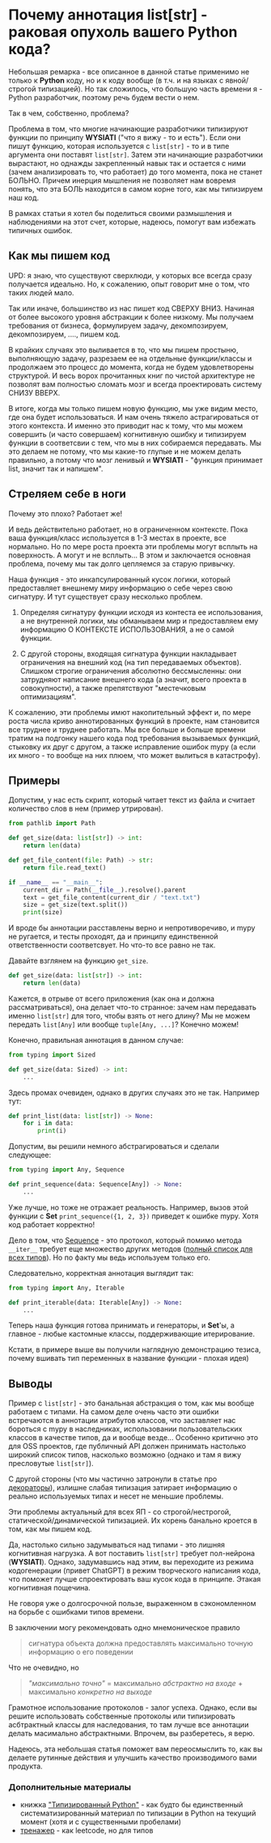 # Почему аннотация list[str] - раковая опухоль вашего Python кода?

Небольшая ремарка - все описанное в данной статье применимо не только к **Python** коду, но и к коду вообще (в т.ч. и на языках с явной/строгой типизацией). Но так сложилось, что большую часть времени я - Python разработчик, поэтому речь будем вести о нем.

Так в чем, собственно, проблема?

Проблема в том, что многие начинающие разработчики типизируют функции по принципу **WYSIATI** ("что я вижу - то и есть"). Если они пишут функцию, которая используется с `list[str]` - то и в типе аргумента они поставят `list[str]`. Затем эти начинающие разработчики вырастают, но однажды закрепленный навык так и остается с ними (зачем анализировать то, что работает) до того момента, пока не станет БОЛЬНО. Причем инерция мышления не позволяет нам вовремя понять, что эта БОЛЬ находится в самом корне того, как мы типизируем наш код.

В рамках статьи я хотел бы поделиться своими размышления и наблюдениями на этот счет, которые, надеюсь, помогут вам избежать типичных ошибок.

## Как мы пишем код

UPD: я знаю, что существуют сверхлюди, у которых все всегда сразу получается идеально. Но, к сожалению, опыт говорит мне о том, что таких людей мало.

Так или иначе, большинство из нас пишет код СВЕРХУ ВНИЗ. Начиная от более высокого уровня абстракции к более низкому. Мы получаем требования от бизнеса, формулируем задачу, декомпозируем, декомпозируем, ...., пишем код.

В крайких случаях это выливается в то, что мы пишем простыню, выполняющую задачу, разрезаем ее на отдельные функции/классы и продолжаем это процесс до момента, когда не будем удовлетворены структурой. И весь ворох прочитанных книг по чистой архитектуре не позволят вам полностью сломать мозг и всегда проектировать систему СНИЗУ ВВЕРХ.

В итоге, когда мы только пишем новую функцию, мы уже видим место, где она будет использоваться. И нам очень тяжело астрагироваться от этого контекста. И именно это приводит нас к тому, что мы можем совершить (и часто совершаем) когнитивную ошибку и типизируем функции в соответсвии с тем, что мы в них собираемся передавать. Мы это делаем не потому, что мы какие-то глупые и не можем делать правильно, а потому что мозг ленивый и **WYSIATI** - "функция принимает list, значит так и напишем".

## Стреляем себе в ноги

Почему это плохо? Работает же!

И ведь действительно работает, но в ограниченном контексте. Пока ваша функция/класс используется в 1-3 местах в проекте, все нормально. Но по мере роста проекта эти проблемы могут всплыть на поверхность. А могут и не всплыть... В этом и заключается основная проблема, почему мы так долго цепляемся за старую привычку.

Наша функция - это инкапсулированный кусок логики, который предоставляет внешнему миру информацию о себе через свою сигнатуру. И тут существует сразу несколько проблем.

1. Определяя сигнатуру функции исходя из контеста ее использования, а не внутренней логики, мы обманываем мир и предоставляем ему информацию О КОНТЕКСТЕ ИСПОЛЬЗОВАНИЯ, а не о самой функции.

2. С другой стороны, входящая сигнатура функции накладывает ограничения на внешний код (на тип передаваемых объектов). Слишком строгие ограничения абсолютно бессмысленны: они затрудняют написание внешнего кода (а значит, всего проекта в совокупности), а также препятствуют "местечковым оптимизациям".

К сожалению, эти проблемы имют накопительный эффект и, по мере роста числа криво аннотированных функций в проекте, нам становится все труднее и труднее работать. Мы все больше и больше времени тратим на подгонку нашего кода под требования вызываемых функций, стыковку их друг с другом, а также исправление ошибок mypy (а если их много - то вообще на них плюем, что может вылиться в катастрофу).

## Примеры

Допустим, у нас есть скрипт, который читает текст из файла и считает количество слов в нем (пример утрирован).

```python
from pathlib import Path

def get_size(data: list[str]) -> int:
    return len(data)

def get_file_content(file: Path) -> str:
	return file.read_text()

if __name__ == "__main__":
	current_dir = Path(__file__).resolve().parent
	text = get_file_content(current_dir / "text.txt")
	size = get_size(text.split())
	print(size)
```

И вроде бы аннотации расставлены верно и непротиворечиво, и mypy не ругается, и тесты проходят, да и принципу единственной ответственности соответсвует. Но что-то все равно не так.

Давайте взглянем на функцию `get_size`.

```python
def get_size(data: list[str]) -> int:
    return len(data)
```

Кажется, в отрыве от всего приложения (как она и должна рассматриваться), она делает что-то странное: зачем нам передавать именно `list[str]` для того, чтобы взять от него длину? Мы не можем передать `list[Any]` или вообще `tuple[Any, ...]`? Конечно можем!

Конечно, правильная аннотация в данном случае:

```python
from typing import Sized

def get_size(data: Sized) -> int:
    ...
```

Здесь промах очевиден, однако в других случаях это не так. Например тут:

```python
def print_list(data: list[str]) -> None:
    for i in data:
	    print(i)
```

Допустим, вы решили немного абстрагироваться и сделали следующее:

```python
from typing import Any, Sequence

def print_sequence(data: Sequence[Any]) -> None:
	...
```

Уже лучше, но тоже не отражает реальность. Например, вызов этой функции с **Set** `print_sequence({1, 2, 3})` приведет к ошибке mypy. Хотя код работает корректно!

Дело в том, что [Sequence](https://docs.python.org/3/library/collections.abc.html) - это протокол, который помимо метода `__iter__` требует еще множество других методов ([полный список для всех типов](https://docs.python.org/3/library/collections.abc.html)). Но по факту мы ведь используем только его.

Следовательно, корректная аннотация выглядит так:

```python
from typing import Any, Iterable

def print_iterable(data: Iterable[Any]) -> None:
    ...
```

Теперь наша функция готова принимать и генераторы, и **Set**'ы, а главное - любые кастомные классы, поддерживающие итерирование.

Кстати, в примере выше вы получили наглядную демонстрацию тезиса, почему вшивать тип переменных в название функции - плохая идея)

## Выводы

Пример с `list[str]` - это банальная абстракция о том, как мы вообще работаем с типами. На самом деле очень часто эти ошибки встречаются в аннотации атрибутов классов,  что заставляет нас бороться с mypy в наследниках, использовании пользовательских классов в качестве типов, да и вообще везде... Особенно критично это для OSS проектов, где публичный API должен принимать настолько широкий список типов, насколько возможно (однако и там я вижу пресловутые `list[str]`).

С другой стороны (что мы частично затронули в статье про [декораторы](https://habr.com/ru/articles/750312/)), излишне слабая типизация затирает информацию о реально используемых типах и несет не меньшие проблемы.

Эти проблемы актуальный для всех ЯП - со строгой/нестрогой, статической/динамической типизацией. Их корень банально кроется в том, как мы пишем код.

Да, настолько сильно задумываться над типами - это лишняя когнитивная нагрузка. А вот поставить `list[str]` требует пол-нейрона (**WYSIATI**). Однако, задумавшись над этим, вы переходите из режима кодогенерации (привет ChatGPT) в режим творческого написания кода, что поможет лучше спроектировать ваш кусок кода в принципе. Этакая когнитивная пощечина.

Не говоря уже о долгосрочной пользе, выраженном в сэкономленном на борьбе с ошибками типов времени.

В заключении могу рекомендовать одно мнемоническое правило

> сигнатура объекта должна предоставлять максимально точную информацию о его поведении

Что не очевидно, но

> *"максимально точно"* = максимально *абстрактно на входе* + максимально *конкретно на выходе*

Грамотное использование протоколов - залог успеха. Однако, если вы решите использовать собственные протоколы или типизировать асбтрактный классы для наследования, то там лучше все аннотации делать масимально абстрактными. Впрочем, вы разберетесь, я верю.

Надеюсь, эта небольшая статья поможет вам переосмыслить то, как вы делаете рутинные действия и улучшить качество производимого вами продукта.

### Дополнительные материалы

* книжка ["Типизированный Python"](https://to.digital/typed-python/) - как будто бы единственный систематизированный материал по типизации в Python на текущий момент (хотя и с существенными пробелами)
* [тренажер](https://python-type-challenges.zeabur.app/) - как leetcode, но для типов
